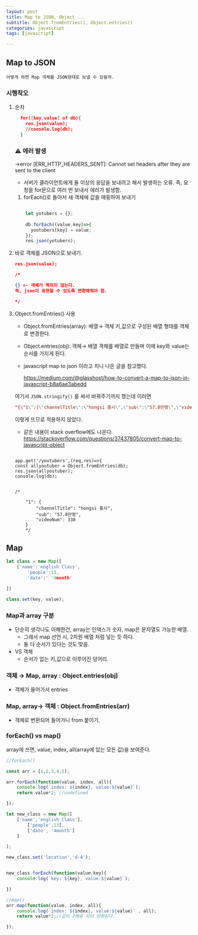 ```yaml
---
layout: post 
title: Map to JSON, Object ...
subtitle: Object.fromEntries(), Object.entries()
categories: javascript
tags: [javascript]

---
```



## Map to JSON

    어떻게 하면 Map 객체를 JSON형태로 보낼 수 있을까.

### 시행착오

1. 순차
    
    ```json
      for([key,value] of db){
        res.json(value);
        //console.log(db);
      }
    ```
    
    ### ⚠️ 에러 발생
    
    →error [ERR_HTTP_HEADERS_SENT]: Cannot set headers after they are sent to the client
    
    - 서버가 클라이언트에게 둘 이상의 응답을 보내려고 해서 발생하는 오류. 
    즉, 요청을 for문으로 여러 번 보내서 에러가 발생함.
    1. forEach()로 돌아서 새 객체에 값을 매핑하여 보내기
    
    ```jsx
    
        let yotubers = {};
        
        db.forEach((value,key)=>{
          youtubers[key] = value;
        });
        res.json(yotubers);
    ```
    
2. 바로 객체를 JSON으로 보내기.

    ```json
    res.json(value);

    /*

    {} <- 객체가 찍히지 않는다. 
    즉, json이 표현할 수 있도록 변환해줘야 함. 

    */
    ```

3. Object.fromEntries() 사용
    - Object.fromEntries(array): 배열→ 객체
    키,값으로 구성된 배열 형태를 객체로 변경한다.
    - Object.entries(obj): 객체→ 배열
    객체를 배열로 만들며 이때 key와 value는 순서를 가지게 된다.
    - javascript map to json 이라고 치니 나온 글을 참고했다.
    
        https://medium.com/@glasshost/how-to-convert-a-map-to-json-in-javascript-b8a6ae3abedd
    
    여기서 `JSON.stringify()` 를 써서 바꿔주기까지 했는데 이러면
    
    ```json
    "{\"1\":{\"channelTitle\":\"hongsi 홍시\",\"sub\":\"57.8만명\",\"videoNum\":338}}"
    ```
    
    이렇게 뜨므로 적용하지 않았다. 
    
    - 같은 내용이 stack overflow에도 나온다. https://stackoverflow.com/questions/37437805/convert-map-to-javascript-object

    ```

    app.get('/youtubers',(req,res)=>{
    const allyoutuber = Object.fromEntries(db);
    res.json(allyoutuber);
    console.log(db);
    
    
    /*
    
        "1": {
            "channelTitle": "hongsi 홍시",
            "sub": "57.8만명",
            "videoNum": 338
        }
        */
    ```

## Map

```jsx
let class = new Map([
	['name':'english Class',
		'people':13,
		'date':' '4month'

])

class.set(key, value); 
```

### Map과 array 구분

- 단순히 생각나도 이해한건, array는 인덱스가 숫자, map은 문자열도 가능한 배열.
    - 그래서 map 선언 시, 2차원 배열 처럼 넣는 듯 하다.
    - 둘 다 순서가 있다는 것도 맞음.
- VS 객체
    - 순서가 없는 키,값으로 이루어진 덩어리.

### 객체 → Map, array : Object.entries(obj)

- 객체가 들어가서 entries

### Map, array→ 객체 : Object.fromEntries(arr)

- 객체로 변환되어 들어가니 from 붙이기.

### forEach() vs map()

array에 쓰면, value, index, all(array에 있는 모든 값)을 보여준다.

```jsx
//forEach()

const arr = [1,2,3,4,5];

arr.forEach(function(value, index, all){
    console.log(`index: ${index}, value:${value}`);
    return value*2; //undefined

});

let new_class = new Map([
	['name','english Class'],
		['people',13],
		['date', '4month']
    ]   

);

new_class.set('location','d-4');


new_class.forEach(function(value,key){
    console.log(`key: ${key}, value:${value}`);

})

//map()
arr.map(function(value, index, all){
    console.log(`index: ${index}, value:${value}` , all);
    return value*2;//값이 2배로 되어 반환된다.

});

```